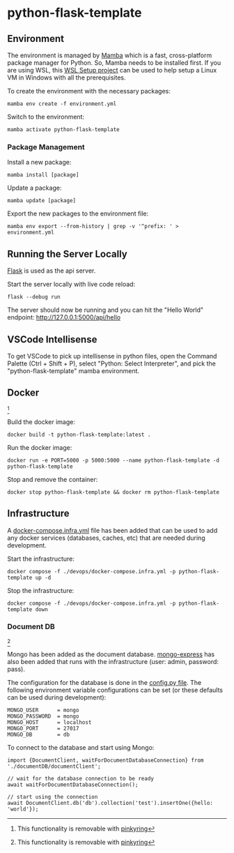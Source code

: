 # python-flask-template

## Environment

The environment is managed by [Mamba](https://github.com/mamba-org/mamba) which is a fast, cross-platform package manager for Python.
So, Mamba needs to be installed first.
If you are using WSL, this [WSL Setup project](https://github.com/CaseyHaralson/wsl-setup) can be used to help setup a Linux VM in Windows with all the prerequisites.

To create the environment with the necessary packages:

```
mamba env create -f environment.yml
```

Switch to the environment:

```
mamba activate python-flask-template
```

### Package Management

Install a new package: 

```
mamba install [package]
```

Update a package:

```
mamba update [package]
```

Export the new packages to the environment file:

```
mamba env export --from-history | grep -v '^prefix: ' > environment.yml
```

## Running the Server Locally

[Flask](https://flask.palletsprojects.com/en/3.0.x/) is used as the api server.

Start the server locally with live code reload:

```
flask --debug run
```

The server should now be running and you can hit the "Hello World" endpoint: http://127.0.0.1:5000/api/hello

## VSCode Intellisense

To get VSCode to pick up intellisense in python files, open the Command Palette (Ctrl + Shift + P), select "Python: Select Interpreter", and pick the "python-flask-template" mamba environment.

[//]: # (.pinkyring=DOCKER)

## Docker

[^1]

Build the docker image:

```
docker build -t python-flask-template:latest .
```

Run the docker image:

```
docker run -e PORT=5000 -p 5000:5000 --name python-flask-template -d python-flask-template
```

Stop and remove the container:

```
docker stop python-flask-template && docker rm python-flask-template
```

[//]: # (.pinkyring=DOCKER.end)

## Infrastructure

A [docker-compose.infra.yml](./devops/docker-compose.infra.yml) file has been added that can be used to add any docker services (databases, caches, etc) that are needed during development.

Start the infrastructure:

```
docker compose -f ./devops/docker-compose.infra.yml -p python-flask-template up -d
```

Stop the infrastructure:

```
docker compose -f ./devops/docker-compose.infra.yml -p python-flask-template down
```

[//]: # (.pinkyring=MONGO)

### Document DB

[^1]

Mongo has been added as the document database.
[mongo-express](https://github.com/mongo-express/mongo-express) has also been added that runs with the infrastructure (user: admin, password: pass).

The configuration for the database is done in the [config.py file](./app/infrastructure/document_db/config.py).
The following environment variable configurations can be set (or these defaults can be used during development):

```
MONGO_USER      = mongo
MONGO_PASSWORD  = mongo
MONGO_HOST      = localhost
MONGO_PORT      = 27017
MONGO_DB        = db
```

To connect to the database and start using Mongo:

```
import {DocumentClient, waitForDocumentDatabaseConnection} from './documentDB/documentClient';

// wait for the database connection to be ready
await waitForDocumentDatabaseConnection();

// start using the connection
await DocumentClient.db('db').collection('test').insertOne({hello: 'world'});
```

[//]: # (.pinkyring=MONGO.end)

[^1]: This functionality is removable with [pinkyring](https://www.npmjs.com/package/pinkyring)
